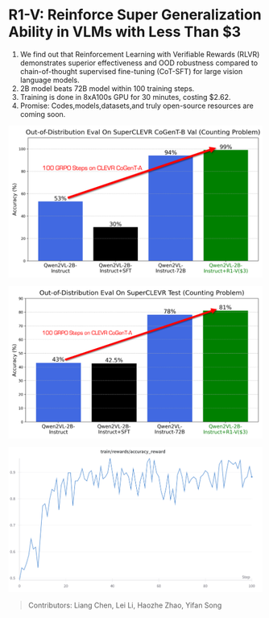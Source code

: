 # R1-V: Reinforce Super Generalization Ability in VLMs with Less Than $3


1. We find out that Reinforcement Learning with Verifiable Rewards (RLVR) demonstrates superior effectiveness and OOD robustness compared to chain-of-thought supervised fine-tuning (CoT-SFT) for large vision language models.
2. 2B model beats 72B model within 100 training steps. 
3. Training is done in 8xA100s GPU for 30 minutes, costing $2.62.
4. Promise: Codes,models,datasets,and truly open-source resources are coming soon.

![image](./images/ood.png)

![image](./images/super_ood.png)

![image](./images/training.png)

> Contributors: Liang Chen, Lei Li, Haozhe Zhao, Yifan Song

